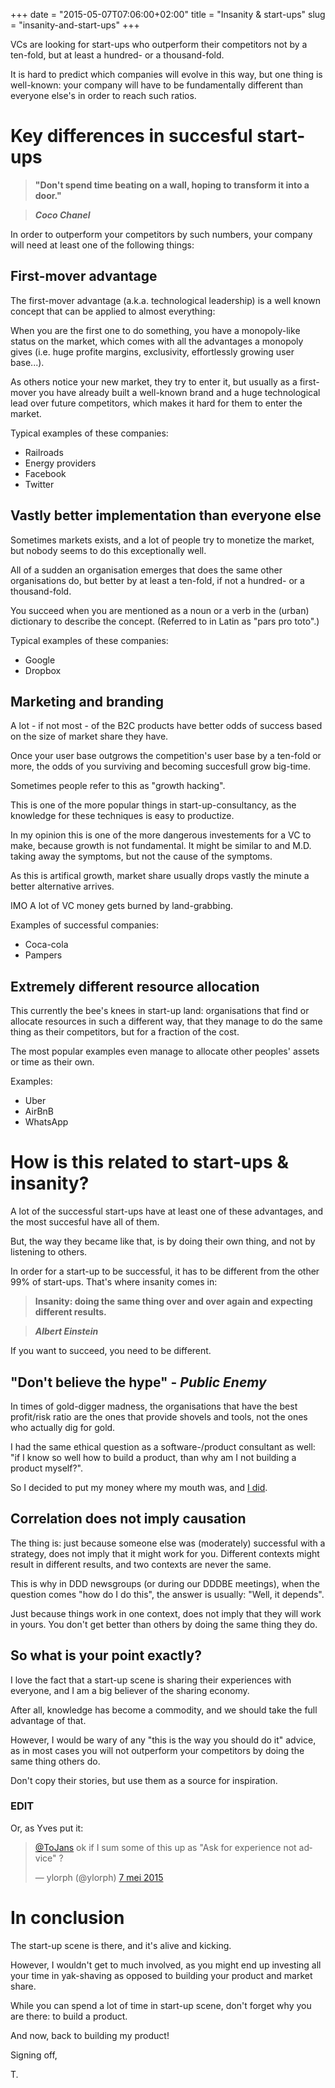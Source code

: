 +++
date = "2015-05-07T07:06:00+02:00"
title = "Insanity & start-ups"
slug = "insanity-and-start-ups"
+++

VCs are looking for start-ups who outperform their competitors not by a ten-fold, but at least a hundred- or a thousand-fold.

It is hard to predict which companies will evolve in this way, but one thing is well-known: your company will have to be fundamentally different than everyone else's in order to reach such ratios.

# Key differences in succesful start-ups

>__"Don't spend time beating on a wall, hoping to transform it into a door."__

> ___Coco Chanel___

In order to outperform your competitors by such numbers, your company will need at least one of the following things:

## First-mover advantage

The first-mover advantage (a.k.a. technological leadership) is a well known concept that can be applied to almost everything:

When you are the first one to do something, you have a monopoly-like status on the market, which comes with all the advantages a monopoly gives (i.e. huge profite margins, exclusivity, effortlessly growing user base...).

As others notice your new market, they try to enter it, but usually as a first-mover you have already built a well-known brand and a huge technological lead over future competitors, which makes it hard for them to enter the market.

Typical examples of these companies:

- Railroads
- Energy providers
- Facebook
- Twitter

## Vastly better implementation than everyone else

Sometimes markets exists, and a lot of people try to monetize the market, but nobody seems to do this exceptionally well.

All of a sudden an organisation emerges that does the same other organisations do, but better by at least a ten-fold, if not a hundred- or a thousand-fold.

You succeed when you are mentioned as a noun or a verb in the (urban) dictionary to describe the concept. (Referred to in Latin as "pars pro toto".)

Typical examples of these companies:

- Google
- Dropbox

## Marketing and branding

A lot - if not most - of the B2C products have better odds of success based on the size of market share they have.

Once your user base outgrows the competition's user base by a ten-fold or more, the odds of you surviving and becoming succesfull grow big-time.

Sometimes people refer to this as "growth hacking".

This is one of the more popular things in start-up-consultancy, as the knowledge for these techniques is easy to productize.

In my opinion this is one of the more dangerous investements for a VC to make, because growth is not fundamental. It might be similar to and M.D. taking away the symptoms, but not the cause of the symptoms.

As this is artifical growth, market share usually drops vastly the minute a better alternative arrives.

IMO A lot of VC money gets burned by land-grabbing.

Examples of successful companies:

- Coca-cola
- Pampers

## Extremely different resource allocation

This currently the bee's knees in start-up land: organisations that find or allocate resources in such a different way, that they manage to do the same thing as their competitors, but for a fraction of the cost.

The most popular examples even manage to allocate other peoples' assets or time as their own.

Examples:

- Uber
- AirBnB
- WhatsApp

# How is this related to start-ups & insanity?


A lot of the successful start-ups have at least one of these advantages, and the most succesful have all of them.

But, the way they became like that, is by doing their own thing, and not by listening to others.

In order for a start-up to be successful, it has to be different from the other 99% of start-ups. That's where insanity comes in:

> __Insanity: doing the same thing over and over again and expecting different results.__

> ___Albert Einstein___

If you want to succeed, you need to be different.

## "Don't believe the hype" - _Public Enemy_

In times of gold-digger madness, the organisations that have the best profit/risk ratio are the ones that provide shovels and tools, not the ones who actually dig for gold.

I had the same ethical question as a software-/product consultant as well: "if I know so well how to build a product, than why am I not building a product myself?".

So I decided to put my money where my mouth was, and [I did](/blog/2015/03/06/Building-your-own-product/).

## Correlation does not imply causation

The thing is: just because someone else was (moderately) successful with a strategy, does not imply that it might work for you. Different contexts might result in different results, and two contexts are never the same.

This is why in DDD newsgroups (or during our DDDBE meetings), when the question comes "how do I do this", the answer is usually: "Well, it depends".

Just because things work in one context, does not imply that they will work in yours. You don't get better than others by doing the same thing they do.

## So what is your point exactly?

I love the fact that a start-up scene is sharing their experiences with everyone, and I am a big believer of the sharing economy.

After all, knowledge has become a commodity, and we should take the full advantage of that.

However, I would be wary of any "this is the way you should do it" advice, as in most cases you will not outperform your competitors by doing the same thing others do.

Don't copy their stories, but use them as a source for inspiration.

### EDIT

Or, as Yves put it:

<blockquote class="twitter-tweet" lang="nl"><p lang="en" dir="ltr"><a href="https://twitter.com/ToJans">@ToJans</a> ok if I sum some of this up as &quot;Ask for experience not advice&quot; ?</p>&mdash; ylorph (@ylorph) <a href="https://twitter.com/ylorph/status/596232226813116416">7 mei 2015</a></blockquote>
<script async src="//platform.twitter.com/widgets.js" charset="utf-8"></script>



# In conclusion

The start-up scene is there, and it's alive and kicking.

However, I wouldn't get to much involved, as you might end up investing all your time in yak-shaving as opposed to building your product and market share.

While you can spend a lot of time in start-up scene, don't forget why you are there: to build a product.

And now, back to building my product!

Signing off,

T.

